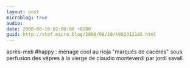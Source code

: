 ```yaml
---
layout: post
microblog: true
audio: 
date: 2008-08-10 02:00:00 +0200
guid: http://xtof.micro.blog/2008/08/10/t883312185.html
---
```

après-midi #happy : ménage cool au rioja "marqués de cacérés" sous perfusion des vêpres à la vierge de claudio monteverdi par jordi savall.
